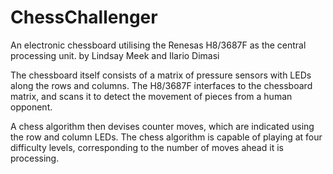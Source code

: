 # ChessChallenger
An electronic chessboard utilising the Renesas H8/3687F as the central processing unit. 
by Lindsay Meek and Ilario Dimasi

The chessboard itself consists of a matrix of pressure sensors with LEDs along the rows and columns. 
The H8/3687F interfaces to the chessboard matrix, and scans it to detect the movement of pieces from a human opponent. 

A chess algorithm then devises counter moves, which are indicated using the row and column LEDs. 
The chess algorithm is capable of playing at four difficulty levels, corresponding to the number of moves ahead it is processing.
